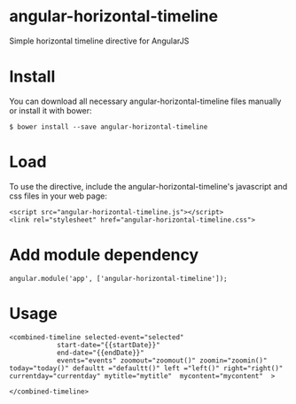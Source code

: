# angular-horizontal-timeline
Simple horizontal timeline directive for AngularJS

# Install
You can download all necessary angular-horizontal-timeline files manually or install it with bower:

```
$ bower install --save angular-horizontal-timeline
```

# Load
To use the directive, include the angular-horizontal-timeline's javascript and css files in your web page:

```
<script src="angular-horizontal-timeline.js"></script>
<link rel="stylesheet" href="angular-horizontal-timeline.css">
```

# Add module dependency
```
angular.module('app', ['angular-horizontal-timeline']);
```

# Usage
```
<combined-timeline selected-event="selected"
			start-date="{{startDate}}"
			end-date="{{endDate}}"
			events="events" zoomout="zoomout()" zoomin="zoomin()" today="today()" defaultt ="defaultt()" left ="left()" right="right()"  currentday="currentday" mytitle="mytitle"  mycontent="mycontent"  >

</combined-timeline> 
```
